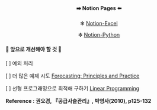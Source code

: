 <div align='center'>
  <h4>➡️ Notion Pages ⬅️</h4>
  
   ❇ [Notion-Excel](https://www.notion.so/Excel-147b6add77c04639b631771a9ff1e517)
    
   ❇ [Notion-Python](https://www.notion.so/Python-a85ce17aaef44c3b87a6aad8ac5db2bc)
   
</div>

<h4>🚀 앞으로 개선해야 할 것 🚀</h4>

  [ ] 예외 처리

  [ ] 더 많은 예제 시도 [Forecasting: Principles and Practice](https://otexts.com/fppkr/)

  [ ] 선형 프로그래밍으로 최적해 구하기 [Linear Programming](https://towardsdatascience.com/linear-programming-the-stock-cutting-problem-dc6ba3bf3de1)


<strong>Reference : 권오경, 『공급사슬관리』, 박영사(2010), p125-132</strong>


